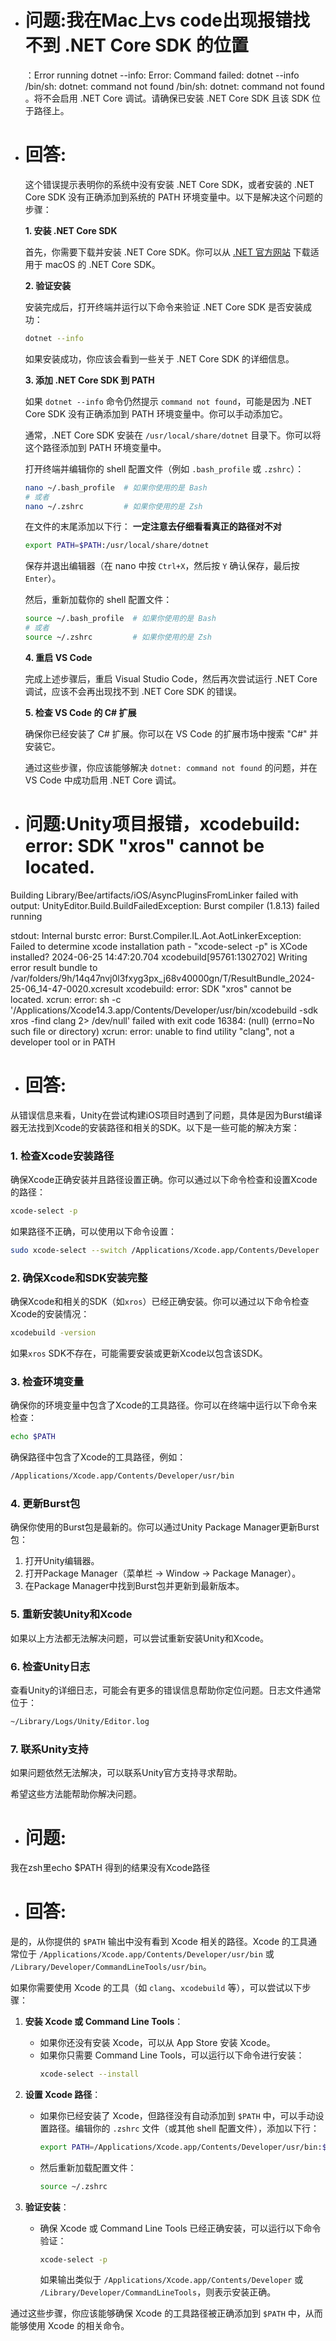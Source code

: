 - # 问题:我在Mac上vs code出现报错找不到 .NET Core SDK 的位置
  ：Error running dotnet --info: Error: Command failed: dotnet --info
  /bin/sh: dotnet: command not found
  /bin/sh: dotnet: command not found 。将不会启用 .NET Core 调试。请确保已安装 .NET Core SDK 且该 SDK 位于路径上。

- # 回答:
  
  这个错误提示表明你的系统中没有安装 .NET Core SDK，或者安装的 .NET Core SDK 没有正确添加到系统的 PATH 环境变量中。以下是解决这个问题的步骤：
  
  **1. 安装 .NET Core SDK**
  
  首先，你需要下载并安装 .NET Core SDK。你可以从 [.NET 官方网站](https://dotnet.microsoft.com/download) 下载适用于 macOS 的 .NET Core SDK。
  
  **2. 验证安装**
  
  安装完成后，打开终端并运行以下命令来验证 .NET Core SDK 是否安装成功：
  
  ```sh
  dotnet --info
  ```
  
  如果安装成功，你应该会看到一些关于 .NET Core SDK 的详细信息。
  
  **3. 添加 .NET Core SDK 到 PATH**
  
  如果 `dotnet --info` 命令仍然提示 `command not found`，可能是因为 .NET Core SDK 没有正确添加到 PATH 环境变量中。你可以手动添加它。
  
  通常，.NET Core SDK 安装在 `/usr/local/share/dotnet` 目录下。你可以将这个路径添加到 PATH 环境变量中。
  
  打开终端并编辑你的 shell 配置文件（例如 `.bash_profile` 或 `.zshrc`）：
  
  ```sh
  nano ~/.bash_profile  # 如果你使用的是 Bash
  # 或者
  nano ~/.zshrc         # 如果你使用的是 Zsh
  ```
  
  在文件的末尾添加以下行：
  **一定注意去仔细看看真正的路径对不对**
  
  ```sh
  export PATH=$PATH:/usr/local/share/dotnet
  ```
  
  保存并退出编辑器（在 nano 中按 `Ctrl+X`，然后按 `Y` 确认保存，最后按 `Enter`）。
  
  然后，重新加载你的 shell 配置文件：
  
  ```sh
  source ~/.bash_profile  # 如果你使用的是 Bash
  # 或者
  source ~/.zshrc         # 如果你使用的是 Zsh
  ```
  
  **4. 重启 VS Code**
  
  完成上述步骤后，重启 Visual Studio Code，然后再次尝试运行 .NET Core 调试，应该不会再出现找不到 .NET Core SDK 的错误。
  
  **5. 检查 VS Code 的 C# 扩展**
  
  确保你已经安装了 C# 扩展。你可以在 VS Code 的扩展市场中搜索 "C#" 并安装它。
  
  通过这些步骤，你应该能够解决 `dotnet: command not found` 的问题，并在 VS Code 中成功启用 .NET Core 调试。
- # 问题:Unity项目报错，xcodebuild: error: SDK "xros" cannot be located.
Building Library/Bee/artifacts/iOS/AsyncPluginsFromLinker failed with output:
UnityEditor.Build.BuildFailedException: Burst compiler (1.8.13) failed running

stdout:
Internal burstc error:
Burst.Compiler.IL.Aot.AotLinkerException: Failed to determine xcode installation path - "xcode-select -p" is XCode installed?  2024-06-25 14:47:20.704 xcodebuild[95761:1302702] Writing error result bundle to /var/folders/9h/14q47nvj0l3fxyg3px_j68v40000gn/T/ResultBundle_2024-25-06_14-47-0020.xcresult
xcodebuild: error: SDK "xros" cannot be located.
xcrun: error: sh -c '/Applications/Xcode14.3.app/Contents/Developer/usr/bin/xcodebuild -sdk xros -find clang 2> /dev/null' failed with exit code 16384: (null) (errno=No such file or directory)
xcrun: error: unable to find utility "clang", not a developer tool or in PATH
- # 回答:
从错误信息来看，Unity在尝试构建iOS项目时遇到了问题，具体是因为Burst编译器无法找到Xcode的安装路径和相关的SDK。以下是一些可能的解决方案：

### 1. 检查Xcode安装路径
确保Xcode正确安装并且路径设置正确。你可以通过以下命令检查和设置Xcode的路径：

```sh
xcode-select -p
```

如果路径不正确，可以使用以下命令设置：

```sh
sudo xcode-select --switch /Applications/Xcode.app/Contents/Developer
```

### 2. 确保Xcode和SDK安装完整
确保Xcode和相关的SDK（如`xros`）已经正确安装。你可以通过以下命令检查Xcode的安装情况：

```sh
xcodebuild -version
```

如果`xros` SDK不存在，可能需要安装或更新Xcode以包含该SDK。

### 3. 检查环境变量
确保你的环境变量中包含了Xcode的工具路径。你可以在终端中运行以下命令来检查：

```sh
echo $PATH
```

确保路径中包含了Xcode的工具路径，例如：

```sh
/Applications/Xcode.app/Contents/Developer/usr/bin
```

### 4. 更新Burst包
确保你使用的Burst包是最新的。你可以通过Unity Package Manager更新Burst包：

1. 打开Unity编辑器。
2. 打开Package Manager（菜单栏 -> Window -> Package Manager）。
3. 在Package Manager中找到Burst包并更新到最新版本。

### 5. 重新安装Unity和Xcode
如果以上方法都无法解决问题，可以尝试重新安装Unity和Xcode。

### 6. 检查Unity日志
查看Unity的详细日志，可能会有更多的错误信息帮助你定位问题。日志文件通常位于：

```sh
~/Library/Logs/Unity/Editor.log
```

### 7. 联系Unity支持
如果问题依然无法解决，可以联系Unity官方支持寻求帮助。

希望这些方法能帮助你解决问题。
- # 问题:
我在zsh里echo $PATH 得到的结果没有Xcode路径
- # 回答:
是的，从你提供的 `$PATH` 输出中没有看到 Xcode 相关的路径。Xcode 的工具通常位于 `/Applications/Xcode.app/Contents/Developer/usr/bin` 或 `/Library/Developer/CommandLineTools/usr/bin`。

如果你需要使用 Xcode 的工具（如 `clang`、`xcodebuild` 等），可以尝试以下步骤：

1. **安装 Xcode 或 Command Line Tools**：
   - 如果你还没有安装 Xcode，可以从 App Store 安装 Xcode。
   - 如果你只需要 Command Line Tools，可以运行以下命令进行安装：
     ```sh
     xcode-select --install
     ```

2. **设置 Xcode 路径**：
   - 如果你已经安装了 Xcode，但路径没有自动添加到 `$PATH` 中，可以手动设置路径。编辑你的 `.zshrc` 文件（或其他 shell 配置文件），添加以下行：
     ```sh
     export PATH=/Applications/Xcode.app/Contents/Developer/usr/bin:$PATH
     ```
   - 然后重新加载配置文件：
     ```sh
     source ~/.zshrc
     ```

3. **验证安装**：
   - 确保 Xcode 或 Command Line Tools 已经正确安装，可以运行以下命令验证：
     ```sh
     xcode-select -p
     ```
     如果输出类似于 `/Applications/Xcode.app/Contents/Developer` 或 `/Library/Developer/CommandLineTools`，则表示安装正确。

通过这些步骤，你应该能够确保 Xcode 的工具路径被正确添加到 `$PATH` 中，从而能够使用 Xcode 的相关命令。





